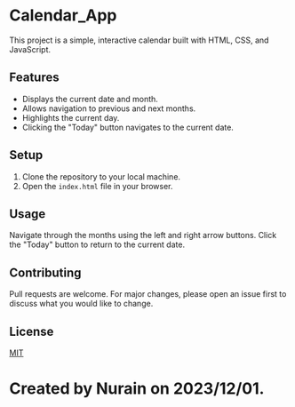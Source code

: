 # Calendar_App

This project is a simple, interactive calendar built with HTML, CSS, and JavaScript.

## Features

- Displays the current date and month.
- Allows navigation to previous and next months.
- Highlights the current day.
- Clicking the "Today" button navigates to the current date.

## Setup

1. Clone the repository to your local machine.
2. Open the `index.html` file in your browser.

## Usage

Navigate through the months using the left and right arrow buttons. Click the "Today" button to return to the current date.

## Contributing

Pull requests are welcome. For major changes, please open an issue first to discuss what you would like to change.

## License

[MIT](https://choosealicense.com/licenses/mit/)

# Created by Nurain on 2023/12/01.
